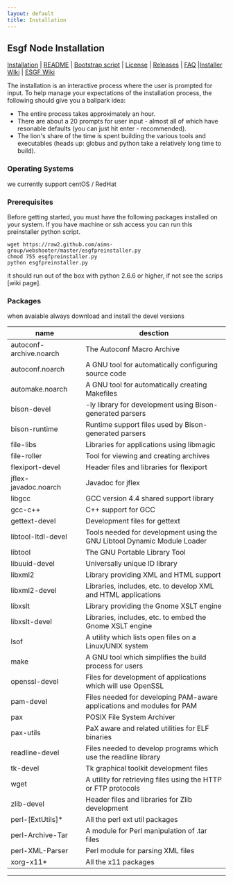```yaml
---
layout: default
title: Installation
---
```


## Esgf Node Installation
[Installation] | [README] | [Bootstrap script][bootstrap] | [License] | [Releases] | [FAQ] |[Installer WIki][wiki] | [ESGF Wiki][sitewiki]

The installation is an interactive process where the user is prompted for input.
To help manage your expectations of the installation process, the following
should give you a ballpark idea:

* The entire process takes approximately an hour.
* There are about a 20 prompts for user input - almost all of which have
resonable defaults (you can just hit enter - recommended).
* The lion's share of the time is spent building the various tools and
executables (heads up: globus and python take a relatively long time to build).

### Operating Systems
we currently support centOS / RedHat

### Prerequisites
Before getting started, you must have the following packages installed
on your system. If you have machine or ssh access you can run this
preinstaller python script.

    wget https://raw2.github.com/aims-group/webshooter/master/esgfpreinstaller.py
    chmod 755 esgfpreinstaller.py
    python esgfpreinstaller.py

it should run out of the box with python 2.6.6 or higher, if not see the
scrips [wiki page].

### Packages
when avaiable always download and install the devel versions

name | desction
-- | ---
autoconf-archive.noarch   | The Autoconf Macro Archive 
autoconf.noarch           | A GNU tool for automatically configuring source code 
automake.noarch           | A GNU tool for automatically creating Makefiles 
bison-devel               | -ly library for development using Bison-generated parsers 
bison-runtime             | Runtime support files used by Bison-generated parsers 
file-libs                 | Libraries for applications using libmagic 
file-roller               | Tool for viewing and creating archives 
flexiport-devel           | Header files and libraries for flexiport 
jflex-javadoc.noarch      | Javadoc for jflex 
libgcc                    | GCC version 4.4 shared support library 
gcc-c++                   | C++ support for GCC 
gettext-devel             | Development files for gettext 
libtool-ltdl-devel        | Tools needed for development using the GNU Libtool Dynamic Module Loader 
libtool                   | The GNU Portable Library Tool 
libuuid-devel             | Universally unique ID library 
libxml2                   | Library providing XML and HTML support 
libxml2-devel             | Libraries, includes, etc. to develop XML and HTML applications 
libxslt                   | Library providing the Gnome XSLT engine 
libxslt-devel             | Libraries, includes, etc. to embed the Gnome XSLT engine 
lsof                      | A utility which lists open files on a Linux/UNIX system 
make                      | A GNU tool which simplifies the build process for users 
openssl-devel             | Files for development of applications which will use OpenSSL 
pam-devel                 | Files needed for developing PAM-aware applications and modules for PAM 
pax                       | POSIX File System Archiver 
pax-utils                 | PaX aware and related utilities for ELF binaries 
readline-devel            | Files needed to develop programs which use the readline library 
tk-devel                  | Tk graphical toolkit development files 
wget                      | A utility for retrieving files using the HTTP or FTP protocols 
zlib-devel                | Header files and libraries for Zlib development 
perl-[ExtUtils]*          | All the perl ext util packages
perl-Archive-Tar          | A module for Perl manipulation of .tar files 
perl-XML-Parser           | Perl module for parsing XML files 
xorg-x11*                 | All the x11 packages 

---

[installation]: https://github.com/ESGF/esgf.github.io/wiki/Installation
[readme]:       https://raw.github.com/ESGF/esgf-installer/master/README
[bootstrap]:    https://raw.github.com/ESGF/esgf-installer/master/esg-bootstrap
[license]:      https://raw.github.com/ESGF/esgf-installer/master/LICENSE
[releases]:     https://github.com/ESGF/esgf-installer/releases
[faq]:          https://github.com/ESGF/esgf.github.io/wiki/ESGFNode%7CFAQ
[preinstaller]: https://github.com/aims-group/webshooter/wiki/esgfpreinstaller
[wiki]:         http://github.com/ESGF/esgf-installer/wiki
[sitewiki]:     https://github.com/ESGF/esgf.github.io/wiki
[exttuils]:     https://github.com/ESGF/esgf.github.io/wiki/ExtUtils
